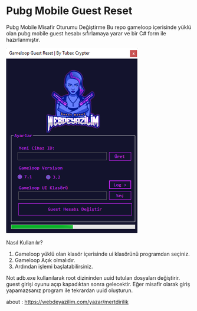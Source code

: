 # Pubg Mobile Guest Reset
Pubg Mobile Misafir Oturumu Değiştirme 
Bu repo gameloop içerisinde yüklü olan pubg mobile guest hesabı sıfırlamaya yarar ve bir C# form ile hazırlanmıştır.

![alt text](https://raw.githubusercontent.com/TubaxCrypter/PubgMobileGuestReset/main/sc.png)

Nasıl Kullanılır?
1. Gameloop yüklü olan klasör içerisinde ui klasörünü programdan seçiniz.
2. Gameloop Açık olmalıdır.
3. Ardından işlemi başlatabilirsiniz.

Not
adb.exe kullanılarak root dizininden uuid tutulan dosyaları değiştirir.
guest girişi oyunu açıp kapadıktan sonra gelecektir. Eğer misafir olarak giriş yapamazsanız program ile tekrardan uuid oluşturun. 

about : https://webdeyazilim.com/yazar/mertdirilik
